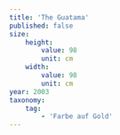 ```yaml
---
title: 'The Guatama'
published: false
size:
    height:
        value: 98
        unit: cm
    width:
        value: 98
        unit: cm
year: 2003
taxonomy:
    tag:
        - 'Farbe auf Gold'
---
```

